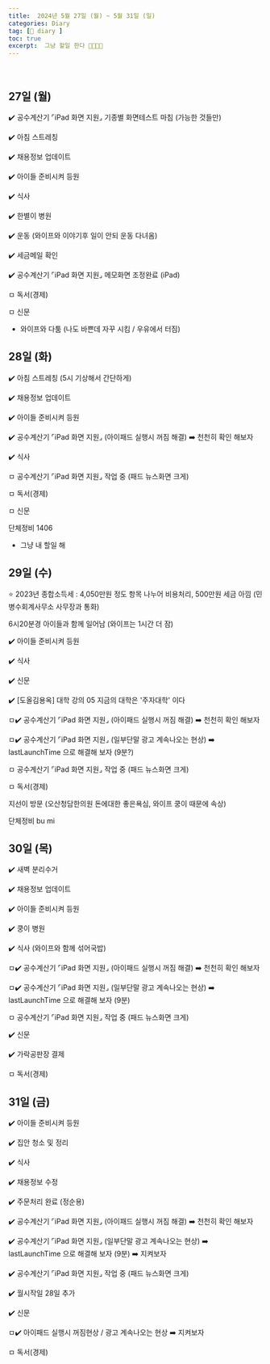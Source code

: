 ```yaml
---
title:  2024년 5월 27일 (월) ~ 5월 31일 (일)
categories: Diary
tag: [📒 diary ]
toc: true
excerpt:  그냥 할일 한다 🤸🏻🏃🏻
---
```

​

## 27일 (월)

✔️ 공수계산기 ⌜iPad 화면 지원⌟ 기종별 화면테스트 마침 (가능한 것들만)

✔️ 아침 스트레칭

✔️ 채용정보 업데이트

✔️ 아이들 준비시켜 등원

✔️ 식사

✔️ 한별이 병원

✔️ 운동 (와이프와 이야기후 일이 안되 운동 다녀옴)

✔️ 세금메일 확인

✔️ 공수계산기 ⌜iPad 화면 지원⌟ 메모화면 조정완료 (iPad)

ㅁ 독서(경제)

ㅁ 신문

+ 와이프와 다툼 (나도 바쁜데 자꾸 시킴 / 우유에서 터짐)

## 28일 (화)

✔️ 아침 스트레칭 (5시 기상해서 간단하게)

✔️ 채용정보 업데이트

✔️ 아이들 준비시켜 등원

✔️ 공수계산기 ⌜iPad 화면 지원⌟ (아이패드 실행시 꺼짐 해결) ➡️ 천천히 확인 해보자

✔️ 식사

ㅁ 공수계산기 ⌜iPad 화면 지원⌟ 작업 중 (패드 뉴스화면 크게)

ㅁ 독서(경제)

ㅁ 신문

단체정비 1406

+ 그냥 내 할일 해

## 29일 (수)

⭐️ 2023년 종합소득세 : 4,050만원 정도 항목 나누어 비용처리, 500만원 세금 아낌 (민병수회계사무소 사무장과 통화)

6시20분경 아이들과 함께 일어남 (와이프는 1시간 더 잠)

✔️ 아이들 준비시켜 등원

✔️ 식사

✔️ 신문

✔️ [도올김용옥] 대학 강의 05 지금의 대학은 '주자대학' 이다

ㅁ✔️ 공수계산기 ⌜iPad 화면 지원⌟ (아이패드 실행시 꺼짐 해결) ➡️ 천천히 확인 해보자

ㅁ✔️ 공수계산기 ⌜iPad 화면 지원⌟ (일부단말 광고 계속나오는 현상) ➡️ lastLaunchTime 으로 해결해 보자 (9분?)

ㅁ 공수계산기 ⌜iPad 화면 지원⌟ 작업 중 (패드 뉴스화면 크게)

ㅁ 독서(경제)

지선이 방문 (오산청담한의원 돈에대한 좋은욕심, 와이프 쿵이 때문에 속상)

단체정비 bu mi

## 30일 (목)

✔️ 새벽 분리수거

✔️ 채용정보 업데이트

✔️ 아이들 준비시켜 등원

✔️ 쿵이 병원

✔️ 식사 (와이프와 함께 섞어국밥)

ㅁ✔️ 공수계산기 ⌜iPad 화면 지원⌟ (아이패드 실행시 꺼짐 해결) ➡️ 천천히 확인 해보자

ㅁ✔️ 공수계산기 ⌜iPad 화면 지원⌟ (일부단말 광고 계속나오는 현상) ➡️ lastLaunchTime 으로 해결해 보자 (9분)

ㅁ 공수계산기 ⌜iPad 화면 지원⌟ 작업 중 (패드 뉴스화면 크게)

✔️ 신문

✔️ 가락공판장 결제

ㅁ 독서(경제)

## 31일 (금)

✔️ 아이들 준비시켜 등원

✔️ 집안 청소 및 정리

✔️ 식사

✔️ 채용정보 수정

✔️ 주문처리 완료 (정순용)

✔️ 공수계산기 ⌜iPad 화면 지원⌟ (아이패드 실행시 꺼짐 해결) ➡️ 천천히 확인 해보자

✔️ 공수계산기 ⌜iPad 화면 지원⌟ (일부단말 광고 계속나오는 현상) ➡️ lastLaunchTime 으로 해결해 보자 (9분) ➡️ 지켜보자

✔️ 공수계산기 ⌜iPad 화면 지원⌟ 작업 중 (패드 뉴스화면 크게)

✔️ 월시작일 28일 추가

✔️ 신문

ㅁ✔️ 아이패드 실행시 꺼짐현상 / 광고 계속나오는 현상 ➡️ 지켜보자

ㅁ 독서(경제)

​

​

​
